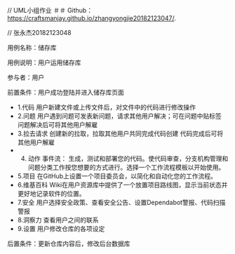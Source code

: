 // UML小组作业
＃＃ Github：https://craftsmanjay.github.io/zhangyongjie20182123047/.

//  张永杰20182123048


用例名称：储存库

用例说明：用户运用储存库

参与者：用户

前置条件：用户成功登陆并进入储存库页面
- 1.代码
用户新建文件或上传文件后，对文件中的代码进行修改操作
- 2.问题
用户遇到问题可发表新问题，请求其他用户解决；可在问题中贴标签
问题解决后可将其他用户解雇
- 3.拉去请求
创建新的拉取，拉取其他用户共同完成代码创建
代码完成后可将其他用户解雇
- 4.	动作
事件流：
生成，测试和部署您的代码。使代码审查，分支机构管理和问题分类工作按您想要的方式进行。选择一个工作流程模板以开始使用。
- 5.项目
在GitHub上设置一个项目委员会，以简化和自动化您的工作流程。
- 6.维基百科
Wiki在用户资源库中提供了一个放置项目路线图，显示当前状态并更好地记录软件的位置。
- 7.安全
用户选择安全政策、查看安全公告、设置Dependabot警报、代码扫描警报
- 8.洞察力
查看用户之间的联系
- 9.设置
用户修改仓库的各项设定

后置条件：更新仓库内容后，修改后台数据库

